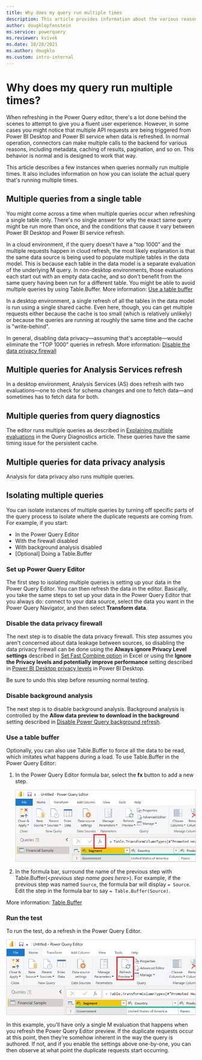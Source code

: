 ```yaml
---
title: Why does my query run multiple times
description: This article provides information about the various reasons that a Power Query query will sometimes run multiple times.
author: dougklopfenstein
ms.service: powerquery
ms.reviewer: kvivek
ms.date: 10/28/2021
ms.author: dougklo
ms.custom: intro-internal
---
```


# Why does my query run multiple times?

When refreshing in the Power Query editor, there's a lot done behind the scenes to attempt to give you a fluent user experience. However, in some cases you might notice that multiple API requests are being triggered from Power BI Desktop and Power BI service when data is refreshed. In normal operation, connectors can make multiple calls to the backend for various reasons, including metadata, caching of results, pagination, and so on. This behavior is normal and is designed to work that way.

This article describes a few instances when queries normally run multiple times. It also includes information on how you can isolate the actual query that's running multiple times.

## Multiple queries from a single table

You might come across a time when multiple queries occur when refreshing a single table only. There's no single answer for why the exact same query might be run more than once, and the conditions that cause it vary between Power BI Desktop and Power BI service refresh.

In a cloud environment, if the query doesn't have a "top 1000" and the multiple requests happen in cloud refresh, the most likely explanation is that the same data source is being used to populate multiple tables in the data model. This is because each table in the data model is a separate evaluation of the underlying M query. In non-desktop environments, those evaluations each start out with an empty data cache, and so don't benefit from the same query having been run for a different table. You might be able to avoid multiple queries by using Table.Buffer. More information: [Use a table buffer](#doing-a-table-buffer)

In a desktop environment, a single refresh of all the tables in the data model is run using a single shared cache. Even here, though, you can get multiple requests either because the cache is too small (which is relatively unlikely) or because the queries are running at roughly the same time and the cache is "write-behind".

In general, disabling data privacy&mdash;assuming that's acceptable&mdash;would eliminate the "TOP 1000" queries in refresh. More information: [Disable the data privacy firewall](#disable-the-data-privacy-firewall)

## Multiple queries for Analysis Services refresh

In a desktop environment, Analysis Services (AS) does refresh with two evaluations&mdash;one to check for schema changes and one to fetch data&mdash;and sometimes has to fetch data for both.

## Multiple queries from query diagnostics

The editor runs multiple queries as described in [Explaining multiple evaluations](/power-query/querydiagnostics#explaining-multiple-evaluations) in the Query Diagnostics article. These queries have the same timing issue for the persistent cache.

## Multiple queries for data privacy analysis

Analysis for data privacy also runs multiple queries.

## Isolating multiple queries

You can isolate instances of multiple queries by turning off specific parts of the query process to isolate where the duplicate requests are coming from. For example, if you start:

* In the Power Query Editor
* With the firewall disabled
* With background analysis disabled
* \[Optional] Doing a Table.Buffer

### Set up Power Query Editor

The first step to isolating multiple queries is setting up your data in the Power Query Editor. You can then refresh the data in the editor. Basically, you take the same steps to set up your data in the Power Query Editor that you always do: connect to your data source, select the data you want in the Power Query Navigator, and then select **Transform data**.

### Disable the data privacy firewall

The next step is to disable the data privacy firewall. This step assumes you aren't concerned about data leakage between sources, so disabling the data privacy firewall can be done using the **Always ignore Privacy Level settings** described in [Set Fast Combine option](https://support.microsoft.com/office/set-privacy-levels-power-query-cc3ede4d-359e-4b28-bc72-9bee7900b540) in Excel or using the **Ignore the Privacy levels and potentially improve performance** setting described in [Power BI Desktop privacy levels](/power-bi/admin/desktop-privacy-levels) in Power BI Desktop.

Be sure to undo this step before resuming normal testing.

### Disable background analysis

The next step is to disable background analysis. Background analysis is controlled by the **Allow data preview to download in the background** setting described in [Disable Power Query background refresh](/power-bi/guidance/power-query-background-refresh).

### Use a table buffer

Optionally, you can also use Table.Buffer to force all the data to be read, which imitates what happens during a load. To use Table.Buffer in the Power Query Editor:

1. In the Power Query Editor formula bar, select the **fx** button to add a new step.

   ![Image with the location of the fx button emphasized](./media/multiple-queries/fx-button.png)

2. In the formula bar, surround the name of the previous step with Table.Buffer(\<_previous step name goes here_>). For example, if the previous step was named `Source`, the formula bar will display `= Source`. Edit the step in the formula bar to say `= Table.Buffer(Source)`.

More information: [Table.Buffer](/powerquery-m/table-buffer)

### Run the test

To run the test, do a refresh in the Power Query Editor.

![Image with the location of the refresh button emphasized](./media/multiple-queries/refresh-preview.png)

In this example, you’ll have only a single M evaluation that happens when you refresh the Power Query Editor preview. If the duplicate requests occur at this point, then they’re somehow inherent in the way the query is authored. If not, and if you enable the settings above one-by-one, you can then observe at what point the duplicate requests start occurring.
